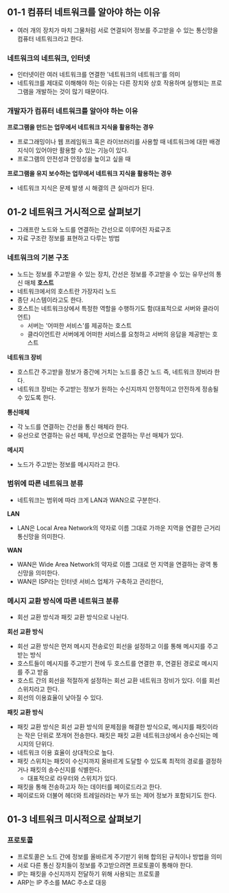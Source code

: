 ## 01-1 컴퓨터 네트워크를 알아야 하는 이유
- 여러 개의 장치가 마치 그물처럼 서로 연결되어 정보를 주고받을 수 있는 통신망을 컴퓨터 네트워크라고 한다.
### 네트워크의 네트워크, 인터넷
- 인터넷이란 여러 네트워크를 연결한 '네트워크의 네트워크'를 의미
- 네트워크를 제대로 이해해야 하는 이유는 다른 장치와 상호 작용하며 실행되는 프로그램을 개발하는 것이 많기 때문이다.
### 개발자가 컴퓨터 네트워크를 알아야 하는 이유
**프로그램을 만드는 업무에서 네트워크 지식을 활용하는 경우**
- 프로그래밍이나 웹 프레임워크 혹은 라이브러리를 사용할 때 네트워크에 대한 배경지식이 있어야만 활용할 수 있는 기능이 있다.
- 프로그램의 안전성과 안정성을 높이고 싶을 때

**프로그램을 유지 보수하는 업무에서 네트워크 지식을 활용하는 경우**
- 네트워크 지식은 문제 발생 시 해결의 큰 실마리가 된다.
## 01-2 네트워크 거시적으로 살펴보기
- 그래프란 노드와 노드를 연결하는 간선으로 이루어진 자료구조
- 자료 구조란 정보를 표현하고 다루는 방법
### 네트워크의 기본 구조
- 노드는 정보를 주고받을 수 있는 장치, 간선은 정보를 주고받을 수 있는 유무선의 통신 매체
**호스트**
- 네트워크에서의 호스트란 가장자리 노드
- 종단 시스템이라고도 한다.
- 호스트는 네트워크상에서 특정한 역할을 수행하기도 함(대표적으로 서버와 클라이언트)
	- 서버는 '어떠한 서비스'를 제공하는 호스트
	- 클라이언트란 서버에게 어떠한 서비스를 요청하고 서버의 응답을 제공받는 호스트

**네트워크 장비**
- 호스트간 주고받을 정보가 중간에 거치는 노드를 중간 노드 즉, 네트워크 장비라 한다.
- 네트워크 장비는 주고받는 정보가 원하는 수신지까지 안정적이고 안전하게 정송될 수 있도록 한다.

**통신매체**
- 각 노드를 연결하는 간선을 통신 매체라 한다.
- 유선으로 연결하는 유선 매체, 무선으로 연결하는 무선 매체가 있다.

**메시지**
- 노드가 주고받는 정보를 메시지라고 한다.

### 범위에 따른 네트워크 분류
- 네트워크는 범위에 따라 크게 LAN과 WAN으로 구분한다.

**LAN**
- LAN은 Local Area Network의 약자로 이름 그대로 가까운 지역을 연결한 근거리 통신망을 의미한다.

**WAN**
- WAN은 Wide Area Network의 약자로 이름 그대로 먼 지역을 연결하는 광역 통신망을 의미한다.
- WAN은 ISP라는 인터넷 서비스 업체가 구축하고 관리한다,

### 메시지 교환 방식에 따른 네트워크 분류
- 회선 교환 방식과 패킷 교환 방식으로 나뉜다.

**회선 교환 방식**
- 회선 교환 방식은 먼저 메시지 전송로인 회선을 설정하고 이를 통해 메시지를 주고받는 방식
- 호스트들이 메시지를 주고받기 전에 두 호스트를 연결한 후, 연결된 경로로 메시지를 주고 받음
- 호스트 간의 회선을 적절하게 설정하는 회선 교환 네트워크 장비가 있다. 이를 회선 스위치라고 한다.
- 회선의 이용효율이 낮아질 수 있다.

**패킷 교환 방식**
- 패킷 교환 방식은 회선 교환 방식의 문제점을 해결한 방식으로, 메시지를 패킷이라는 작은 단위로 쪼개어 전송한다. 패킷은 패킷 교환 네트워크상에서 송수신되는 메시지의 단위다.
- 네트워크 이용 효율이 상대적으로 높다.
- 패킷 스위치는 패킷이 수신지까지 올바르게 도달할 수 있도록 최적의 경로를 결정하거나 패킷의 송수신지를 식별한다.
	- 대표적으로 라우터와 스위치가 있다.
- 패킷을 통해 전송하고자 하는 데이터를 페이로드라고 한다.
- 페이로드와 더불어 헤더와 트레일러라는 부가 또는 제어 정보가 포함되기도 한다.

## 01-3 네트워크 미시적으로 살펴보기
### 프로토콜
- 프로토콜은 노드 간에 정보를 올바르게 주기받기 위해 합의된 규칙이나 방법을 의미
- 서로 다른 통신 장치들이 정보를 주고받으려면 프로토콜이 통해야 한다.
- IP는 패킷을 수신지까지 전달하기 위해 사용되는 프로토콜
- ARP는 IP 주소를 MAC 주소로 대응

